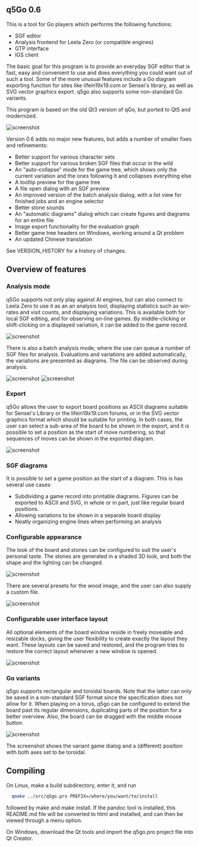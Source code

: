 ## q5Go 0.6

This is a tool for Go players which performs the following functions:
- SGF editor
- Analysis frontend for Leela Zero (or compatible engines)
- GTP interface
- IGS client

The basic goal for this program is to provide an everyday SGF editor
that is fast, easy and convenient to use and does everything you could
want out of such a tool.  Some of the more unusual features include a
Go diagram exporting function for sites like lifein19x19.com or
Sensei's library, as well as SVG vector graphics export.  q5go also supports
some non-standard Go variants.

This program is based on the old Qt3 version of qGo, but ported to Qt5
and modernized.

![screenshot](screens/screenshot.png)

Version 0.6 adds no major new features, but adds a number of smaller fixes
and refinements:
 * Better support for various character sets
 * Better support for various broken SGF files that occur in the wild
 * An "auto-collapse" mode for the game tree, which shows only the
   current variation and the ones following it and collapses everything
   else
 * A tooltip preview for the game tree
 * A file open dialog with an SGF preview
 * An improved version of the batch analysis dialog, with a list view
   for finished jobs and an engine selector
 * Better stone sounds
 * An "automatic diagrams" dialog which can create figures and diagrams
   for an entire file
 * Image export functionality for the evaluation graph
 * Better game tree headers on Windows, working around a Qt problem
 * An updated Chinese translation

See VERSION_HISTORY for a history of changes.

## Overview of features

### Analysis mode
q5Go supports not only play against AI engines, but can also connect to
Leela Zero to use it as an an analysis tool, displaying statistics such
as win-rates and visit counts, and displaying variations.  This is
available both for local SGF editing, and for observing on-line games.
By middle-clicking or shift-clicking on a displayed variation, it can
be added to the game record.

![screenshot](screens/analysis.png)

There is also a batch analysis mode, where the use can queue a number of
SGF files for analysis. Evaluations and variations are added automatically,
the variations are presented as diagrams.  The file can be observed
during analysis.

![screenshot](screens/batch.png)
![screenshot](screens/new-analysis.png)

### Export
q5Go allows the user to export board positions as ASCII diagrams suitable
for Sensei's Library or the lifein19x19.com forums, or in the SVG vector
graphics format which should be suitable for printing.  In both cases,
the user can select a sub-area of the board to be shown in the export,
and it is possible to set a position as the start of move numbering, so
that sequences of moves can be shown in the exported diagram.

![screenshot](screens/export.png)

### SGF diagrams

It is possible to set a game position as the start of a diagram.  This is
has several use cases:
- Subdividing a game record into printable diagrams.  Figures can be
  exported to ASCII and SVG, in whole or in part, just like regular
  board positions.
- Allowing variations to be shown in a separate board display
- Neatly organizing engine lines when performing an analysis

### Configurable appearance

The look of the board and stones can be configured to suit the user's
personal taste.  The stones are generated in a shaded 3D look, and both
the shape and the lighting can be changed.

![screenshot](screens/gostones.jpg)

There are several presets for the wood image, and the user can also
supply a custom file.

![screenshot](screens/gostones2.jpg)

### Configurable user interface layout

All optional elements of the board window reside in freely moveable and
resizable docks, giving the user flexibility to create exactly the layout
they want.  These layouts can be saved and restored, and the program
tries to restore the correct layout whenever a new window is opened.

![screenshot](screens/docks.png)

### Go variants

q5go supports rectangular and toroidal boards.  Note that the latter
can only be saved in a non-standard SGF format since the specification
does not allow for it.  When playing on a torus, q5go can be configured
to extend the board past its regular dimensions, duplicating parts of
the position for a better overview.  Also, the board can be dragged
with the middle mouse button.

![screenshot](screens/variants.jpg)

The screenshot shows the variant game dialog and a (different) position
with both axes set to be toroidal.

## Compiling

On Linux, make a build subdirectory, enter it, and run
```sh
  qmake ../src/q5go.pro PREFIX=/where/you/want/to/install
```
followed by make and make install.  If the pandoc tool is installed, this
README.md file will be converted to html and installed, and can then be
viewed through a menu option.

On Windows, download the Qt tools and import the q5go.pro project file
into Qt Creator.
